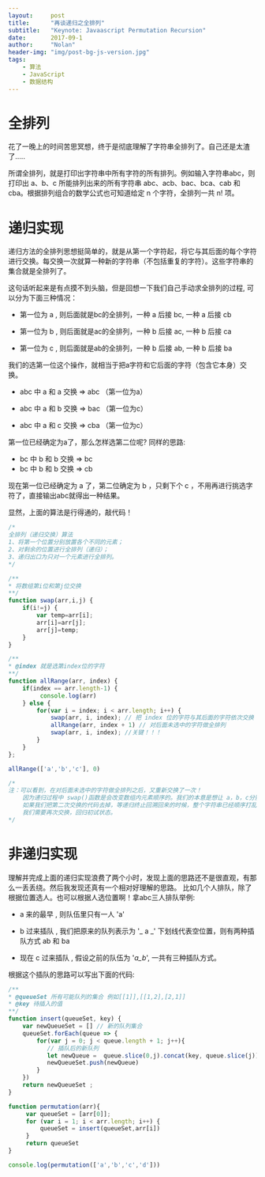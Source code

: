 ```yaml
---
layout:     post
title:      "再谈递归之全排列"
subtitle:   "Keynote: Javaascript Permutation Recursion"
date:       2017-09-1
author:     "Nolan"
header-img: "img/post-bg-js-version.jpg"
tags:
    - 算法
    - JavaScript
    - 数据结构
---
```

# 全排列
 
花了一晚上的时间苦思冥想，终于是彻底理解了字符串全排列了。自己还是太渣了.....

所谓全排列，就是打印出字符串中所有字符的所有排列。例如输入字符串abc，则打印出 a、b、c 所能排列出来的所有字符串 abc、acb、bac、bca、cab 和 cba。根据排列组合的数学公式也可知道给定 n 个字符，全排列一共 n! 项。

# 递归实现
递归方法的全排列思想挺简单的，就是从第一个字符起，将它与其后面的每个字符
进行交换。每交换一次就算一种新的字符串（不包括重复的字符）。这些字符串的集合就是全排列了。

这句话听起来是有点摸不到头脑，但是回想一下我们自己手动求全排列的过程, 可以分为下面三种情况：

  * 第一位为 a , 则后面就是bc的全排列，一种 a 后接 bc, 一种 a 后接 cb

  * 第一位为 b , 则后面就是ac的全排列，一种 b 后接 ac, 一种 b 后接 ca

  * 第一位为 c , 则后面就是ab的全排列，一种 b 后接 ab, 一种 b 后接 ba

我们的选第一位这个操作，就相当于把a字符和它后面的字符（包含它本身）交换。
  * abc 中 a 和 a 交换  => abc （第一位为a）

  * abc 中 a 和 b 交换  => bac （第一位为c）

  * abc 中 a 和 c 交换  => cba （第一位为c）

第一位已经确定为a了，那么怎样选第二位呢? 同样的思路:

  * bc 中 b 和 b 交换  => bc
  * bc 中 b 和 b 交换  => cb

现在第一位已经确定为 a 了，第二位确定为 b ，只剩下个 c ，不用再进行挑选字符了，直接输出abc就得出一种结果。

显然，上面的算法是行得通的，敲代码！


``` javascript
/*
全排列（递归交换）算法
1、将第一个位置分别放置各个不同的元素；
2、对剩余的位置进行全排列（递归）；
3、递归出口为只对一个元素进行全排列。
*/

/**
* 将数组第i位和第j位交换
**/
function swap(arr,i,j) {
    if(i!=j) {
        var temp=arr[i];
        arr[i]=arr[j];
        arr[j]=temp;
    }
}

/**
* @index 就是选第index位的字符
**/
function allRange(arr, index) {
    if(index == arr.length-1) {
         console.log(arr)
    } else {
        for(var i = index; i < arr.length; i++) {
            swap(arr, i, index); // 把 index 位的字符与其后面的字符依次交换
            allRange(arr, index + 1) // 对后面未选中的字符做全排列
            swap(arr, i, index); //关键！！！
        }
    }
};

allRange(['a','b','c'], 0)

/*
注：可以看到，在对后面未选中的字符做全排列之后，又重新交换了一次！
    因为递归过程中 swap()函数是会改变数组内元素顺序的。我们的本意是想让 a，b，c分别为头部一次
    如果我们把第二次交换的代码去掉，等递归终止回溯回来的时候，整个字符串已经顺序打乱了
    我们需要再次交换，回归初试状态。
*/

```

# 非递归实现

理解并完成上面的递归实现浪费了两个小时，发现上面的思路还不是很直观，有那么一丢丢绕。然后我发现还真有一个相对好理解的思路。
比如几个人排队，除了根据位置选人。也可以根据人选位置啊！拿abc三人排队举例:
  * a 来的最早 , 则队伍里只有一人 'a'

  * b 过来插队 , 我们把原来的队列表示为 '_ a _'  下划线代表空位置，则有两种插队方式 ab 和 ba

  * 现在 c 过来插队 , 假设之前的队伍为 '_a_b_', 一共有三种插队方式。

 根据这个插队的思路可以写出下面的代码:


``` javascript
/**
* @queueSet 所有可能队列的集合 例如[[1]],[[1,2],[2,1]]
* @key 待插入的值
**/
function insert(queueSet, key) {
    var newQueueSet = [] // 新的队列集合
    queueSet.forEach(queue => {
        for(var j = 0; j < queue.length + 1; j++){
           // 插队后的新队列
           let newQueue =  queue.slice(0,j).concat(key, queue.slice(j));
           newQueueSet.push(newQueue)
        }
    })
    return newQueueSet ;
}

function permutation(arr){
     var queueSet = [arr[0]];
     for (var i = 1; i < arr.length; i++) {
         queueSet = insert(queueSet,arr[i])
     }
     return queueSet
}

console.log(permutation(['a','b','c','d']))
```

